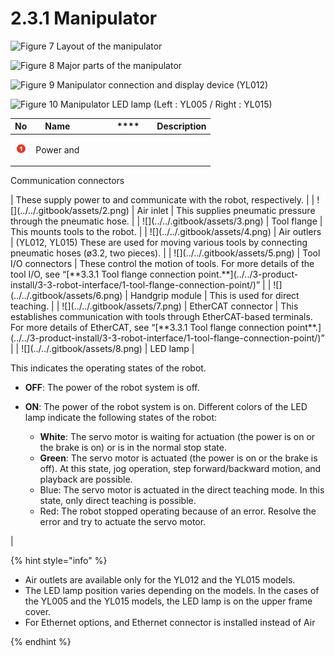 # 2.3.1 Manipulator

![Figure 7 Layout of the manipulator](../../.gitbook/assets/cobot\_part\_name\_1.png)

![Figure 8 Major parts of the manipulator](../../.gitbook/assets/cobot\_part\_name\_en.png)

![Figure 9 Manipulator connection and display device (YL012)](../../.gitbook/assets/cobot\_part\_name\_3.png)

![Figure 10 Manipulator LED lamp (Left : YL005 / Right : YL015)](../../.gitbook/assets/cobot\_part\_name\_4.png)

|               **No**               |                      **Name**                      | 　　　 ****　　**Description**                                                                                                                                                                                                                                                                                                                                                                                                                                                                                                                                                                                                                                                                                                                                                                                                                                                                       |
| :--------------------------------: | :------------------------------------------------: | ----------------------------------------------------------------------------------------------------------------------------------------------------------------------------------------------------------------------------------------------------------------------------------------------------------------------------------------------------------------------------------------------------------------------------------------------------------------------------------------------------------------------------------------------------------------------------------------------------------------------------------------------------------------------------------------------------------------------------------------------------------------------------------------------------------------------------------------------------------------------------------------------- |
|  ![](../../.gitbook/assets/1.png)  | <p>Power and
</p><p>Communication
 connectors
</p> | These supply power to and communicate with the robot, respectively.                                                                                                                                                                                                                                                                                                                                                                                                                                                                                                                                                                                                                                                                                                                                                                                                                             |
|  ![](../../.gitbook/assets/2.png)  |                      Air inlet                     | This supplies pneumatic pressure through the pneumatic hose.                                                                                                                                                                                                                                                                                                                                                                                                                                                                                                                                                                                                                                                                                                                                                                                                                                    |
|  ![](../../.gitbook/assets/3.png)  |                     Tool flange                    | This mounts tools to the robot.                                                                                                                                                                                                                                                                                                                                                                                                                                                                                                                                                                                                                                                                                                                                                                                                                                                                 |
|  ![](../../.gitbook/assets/4.png)  |                     Air outlers                    | (YL012, YL015) These are used for moving various tools by connecting pneumatic hoses (ø3.2, two pieces).                                                                                                                                                                                                                                                                                                                                                                                                                                                                                                                                                                                                                                                                                                                                                                                        |
|  ![](../../.gitbook/assets/5.png)  |                 Tool I/O connectors                | These control the motion of tools. For more details of the tool I/O, see “[**3.3.1 Tool flange connection point.**](../../3-product-install/3-3-robot-interface/1-tool-flange-connection-point/)”&#xD;&#xD;                                                                                                                                                                                                                                                                                                                                                                                                                                                                                                                                                                                                                                                                                     |
|  ![](../../.gitbook/assets/6.png)  |                   Handgrip module                  | This is used for direct teaching.                                                                                                                                                                                                                                                                                                                                                                                                                                                                                                                                                                                                                                                                                                                                                                                                                                                               |
|  ![](../../.gitbook/assets/7.png)  |                 EtherCAT connector                 |  This establishes communication with tools through EtherCAT-based terminals. For more details of EtherCAT, see “[**3.3.1 Tool flange connection point**.](../../3-product-install/3-3-robot-interface/1-tool-flange-connection-point/)”&#xD;&#xD;                                                                                                                                                                                                                                                                                                                                                                                                                                                                                                                                                                                                                                               |
|  ![](../../.gitbook/assets/8.png)  |                      LED lamp                      | <p>This indicates the operating states of the robot.
</p><ul><li><strong>OFF</strong>: The power of the robot system is off.
</li><li><p><strong>ON</strong>: The power of the robot system is on. Different colors of the LED lamp indicate the following states of the robot:
</p><ul><li><strong>White</strong>: The servo motor is waiting for actuation (the power is on or the brake is on) or is in the normal stop state.
</li><li><strong>Green</strong>: The servo motor is actuated (the power is on or the brake is off). At this state, jog operation, step forward/backward motion, and playback are possible.
</li><li>Blue: The servo motor is actuated in the direct teaching mode. In this state, only direct teaching is possible.
</li><li>Red: The robot stopped operating because of an error. Resolve the error and try to actuate the servo motor.
</li></ul></li></ul> |

{% hint style="info" %}
* Air outlets are available only for the YL012 and the YL015 models.
* The LED lamp position varies depending on the models. In the cases of the YL005 and the YL015 models, the LED lamp is on the upper frame cover.
*   For Ethernet options, and Ethernet connector is installed instead of Air


{% endhint %}
